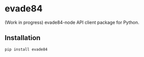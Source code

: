 # evade84
(Work in progress)
evade84-node API client package for Python.

## Installation
```shell
pip install evade84
```
